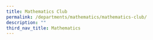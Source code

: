 ```yaml
---
title: Mathematics Club
permalink: /departments/mathematics/mathematics-club/
description: ""
third_nav_title: Mathematics
---
```


